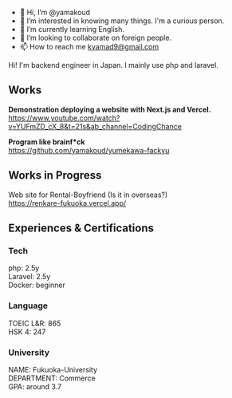 - 👋 Hi, I’m @yamakoud
- 👀 I’m interested in knowing many things. I'm a curious person.
- 🌱 I’m currently learning English.
- 💞️ I’m looking to collaborate on foreign people.
- 📫 How to reach me kyamad9@gmail.com

Hi!
I'm backend engineer in Japan. I mainly use php and laravel.


## Works

**Demonstration deploying a website with Next.js and Vercel.**</br>
https://www.youtube.com/watch?v=YUFmZD_cX_8&t=21s&ab_channel=CodingChance

**Program like brainf\*ck**</br>
https://github.com/yamakoud/yumekawa-fackyu


## Works in Progress

Web site for Rental-Boyfriend (Is it in overseas?)</br> 
https://renkare-fukuoka.vercel.app/

## Experiences & Certifications

### Tech

php: 2.5y<br>
Laravel: 2.5y<br>
Docker: beginner<br>

### Language
 
TOEIC L&R: 865<br>
HSK 4: 247<br>

### University
 
NAME: Fukuoka-University<br>
DEPARTMENT: Commerce<br>
GPA: around 3.7<br>

<!---
yamakoud/yamakoud is a ✨ special ✨ repository because its `README.md` (this file) appears on your GitHub profile.
You can click the Preview link to take a look at your changes.
--->
